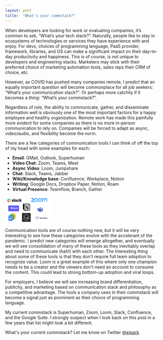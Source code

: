 ```yaml
---
layout: post
title:  "What's your commstack?"
---
```


When developers are looking for work or evaluating companies, it’s common to ask, “What’s your tech stack?”. Naturally, people like to stay in ecosystems of technologies or services they have experience with and enjoy. For devs, choices of programming language, PaaS provider, framework, libraries, and OS can make a significant impact on their day-to-day productivity and happiness. This is of course, is not unique to developers and engineering stacks. Marketers may stick with their preferred choice of marketing automation tools, sales reps their CRM of choice, etc. 

However, as COVID has pushed many companies remote, I predict that an equally important question will become commonplace for all job seekers: “What’s your communication stack?”. Or perhaps more catchily if it becomes a *thing*: “What’s your commstack?”.

Regardless of role, the ability to communicate, gather, and disseminate information well is obviously one of the most important factors for a happy employee and healthy organization. Remote work has made this painfully more evident for some companies as there is no more in-person communication to rely on. Companies will be forced to adapt as async, video/audio, and flexibility become the norm.

There are a few categories of communication tools I can think of off the top of my head with some examples for each:

* **Email**: GMail, Outlook, Superhuman
* **Video Chat**: Zoom, Teams, Meet
* **Async Video**: Loom, Jumpshare
* **Chat**: Slack, Teams, Jabber
* **Wiki/Knowledge base**: Confluence, Workplace, Notion
* **Writing**: Google Docs, Dropbox Paper, Notion, Roam
* **Virtual Presence**: Teamflow, Branch, Gather

<img src="/images/commstack.png" width="146" height="85"/>

Communication tools are of course nothing new, but it will be very interesting to see how these categories evolve with the accelerant of the pandemic. I predict new categories will emerge altogether, and eventually we will see consolidation of many of these tools as they inevitably overlap and need to communicate (hah!) with each other. The interesting thing about some of these tools is that they don't require full team adoption to recognize value. Loom is a great example of this where only one champion needs to be a creator and the viewers don't need an account to consume the content. This could lead to strong bottom-up adoption and viral loops.

For employers, I believe we will see increasing brand differentiation, publicity, and marketing based on communication stack and philosophy as a competitive advantage. The tools a company uses in their commstack will become a signal just as prominent as their choice of programming language.

My current commstack is Superhuman, Zoom, Loom, Slack, Confluence, and the Google Suite. I strongly suspect when I look back on this post in a few years that list might look a bit different.

What's your current commstack? Let me know on Twitter <a href="https://twitter.com/eipark" target="_blank">@eipark</a>.
